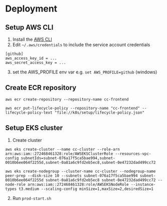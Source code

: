 # Deployment

## Setup AWS CLI

1. Install the [AWS CLI](https://aws.amazon.com/cli/)
2. Edit `~/.aws/credentials` to include the service account credentials

```
[github]
aws_access_key_id = ...
aws_secret_access_key = ...
```

3. set the AWS_PROFILE env var e.g. `set AWS_PROFILE=github` (windows)

## Create ECR repository

```
aws ecr create-repository --repository-name cc-frontend

aws ecr put-lifecycle-policy --repository-name "cc-frontend" --lifecycle-policy-text "file://k8s/setup/lifecycle-policy.json"
```

## Setup EKS cluster

1. Create cluster

```
aws eks create-cluster --name cc-cluster --role-arn arn:aws:iam::272468461328:role/AWSEKSClusterRole --resources-vpc-config subnetIds=subnet-076a17f5ca5bae994,subnet-0010b6ee064f2255d,subnet-0a81a6c9fd2eb5ec8,subnet-0e47232dad499cc72

aws eks create-nodegroup --cluster-name cc-cluster --nodegroup-name peer-prep --disk-size 10 --subnets subnet-076a17f5ca5bae994 subnet-0010b6ee064f2255d subnet-0a81a6c9fd2eb5ec8 subnet-0e47232dad499cc72 --node-role arn:aws:iam::272468461328:role/AWSEKSNodeRole --instance-types t3.medium --scaling-config minSize=1,maxSize=2,desiredSize=1
```

2. Run `prod-start.sh`
